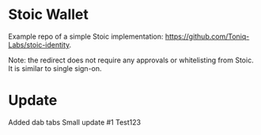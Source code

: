 # Stoic Wallet
Example repo of a simple Stoic implementation: https://github.com/Toniq-Labs/stoic-identity.

Note: the redirect does not require any approvals or whitelisting from Stoic. It is similar to single sign-on.

# Update
Added dab tabs
Small update #1
Test123
